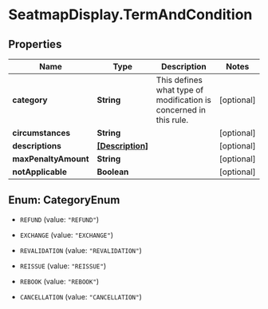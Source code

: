 # SeatmapDisplay.TermAndCondition

## Properties

Name | Type | Description | Notes
------------ | ------------- | ------------- | -------------
**category** | **String** | This defines what type of modification is concerned in this rule. | [optional] 
**circumstances** | **String** |  | [optional] 
**descriptions** | [**[Description]**](Description.md) |  | [optional] 
**maxPenaltyAmount** | **String** |  | [optional] 
**notApplicable** | **Boolean** |  | [optional] 



## Enum: CategoryEnum


* `REFUND` (value: `"REFUND"`)

* `EXCHANGE` (value: `"EXCHANGE"`)

* `REVALIDATION` (value: `"REVALIDATION"`)

* `REISSUE` (value: `"REISSUE"`)

* `REBOOK` (value: `"REBOOK"`)

* `CANCELLATION` (value: `"CANCELLATION"`)




